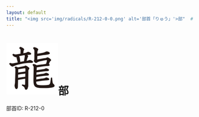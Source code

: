 ```yaml
---
layout: default
title: "<img src='img/radicals/R-212-0-0.png' alt='部首「りゅう」'>部"  # glyphをタイトルに使用
---
```


# <img src='img/radicals/R-212-0-0.png' alt='部首「りゅう」'>部
部首ID: R-212-0
